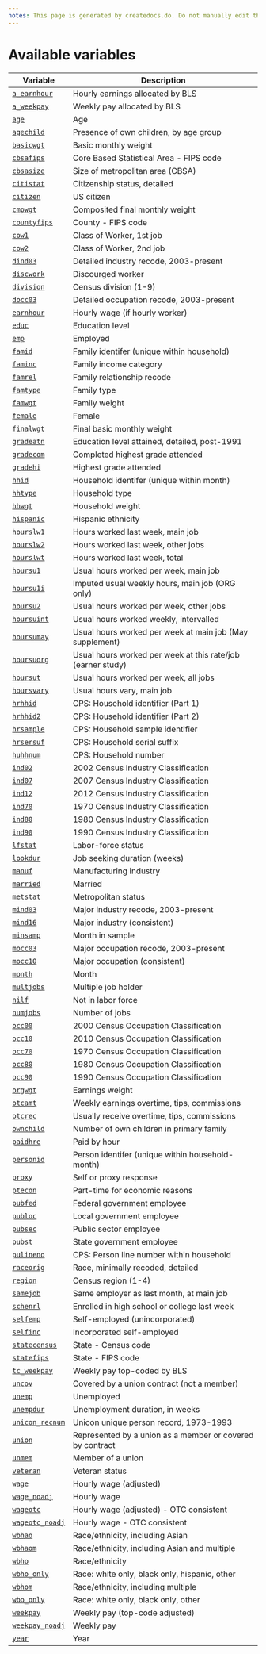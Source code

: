 ```yaml
---
notes: This page is generated by createdocs.do. Do not manually edit this page.
---
```


# Available variables

Variable | Description
---------|------------
[`a_earnhour`](income/a_earnhour.md) | Hourly earnings allocated by BLS
[`a_weekpay`](income/a_weekpay.md) | Weekly pay allocated by BLS
[`age`](demographics/age.md) | Age
[`agechild`](demographics/agechild.md) | Presence of own children, by age group
[`basicwgt`](weights/basicwgt.md) | Basic monthly weight
[`cbsafips`](geography/cbsafips.md) | Core Based Statistical Area - FIPS code
[`cbsasize`](geography/cbsasize.md) | Size of metropolitan area (CBSA)
[`citistat`](demographics/citistat.md) | Citizenship status, detailed
[`citizen`](demographics/citizen.md) | US citizen
[`cmpwgt`](weights/cmpwgt.md) | Composited final monthly weight
[`countyfips`](geography/countyfips.md) | County - FIPS code
[`cow1`](employment/cow1.md) | Class of Worker, 1st job
[`cow2`](employment/cow2.md) | Class of Worker, 2nd job
[`dind03`](indocc/dind03.md) | Detailed industry recode, 2003-present
[`discwork`](employment/discwork.md) | Discourged worker
[`division`](geography/division.md) | Census division (1-9)
[`docc03`](indocc/docc03.md) | Detailed occupation recode, 2003-present
[`earnhour`](income/earnhour.md) | Hourly wage (if hourly worker)
[`educ`](education/educ.md) | Education level
[`emp`](employment/emp.md) | Employed
[`famid`](id/famid.md) | Family identifer (unique within household)
[`faminc`](income/faminc.md) | Family income category
[`famrel`](demographics/famrel.md) | Family relationship recode
[`famtype`](id/famtype.md) | Family type
[`famwgt`](weights/famwgt.md) | Family weight
[`female`](demographics/female.md) | Female
[`finalwgt`](weights/finalwgt.md) | Final basic monthly weight
[`gradeatn`](education/gradeatn.md) | Education level attained, detailed, post-1991
[`gradecom`](education/gradecom.md) | Completed highest grade attended
[`gradehi`](education/gradehi.md) | Highest grade attended
[`hhid`](id/hhid.md) | Household identifer (unique within month)
[`hhtype`](id/hhtype.md) | Household type
[`hhwgt`](weights/hhwgt.md) | Household weight
[`hispanic`](demographics/hispanic.md) | Hispanic ethnicity
[`hourslw1`](hours/hourslw1.md) | Hours worked last week, main job
[`hourslw2`](hours/hourslw2.md) | Hours worked last week, other jobs
[`hourslwt`](hours/hourslwt.md) | Hours worked last week, total
[`hoursu1`](hours/hoursu1.md) | Usual hours worked per week, main job
[`hoursu1i`](hours/hoursu1i.md) | Imputed usual weekly hours, main job (ORG only)
[`hoursu2`](hours/hoursu2.md) | Usual hours worked per week, other jobs
[`hoursuint`](hours/hoursuint.md) | Usual hours worked weekly, intervalled
[`hoursumay`](hours/hoursumay.md) | Usual hours worked per week at main job (May supplement)
[`hoursuorg`](hours/hoursuorg.md) | Usual hours worked per week at this rate/job (earner study)
[`hoursut`](hours/hoursut.md) | Usual hours worked per week, all jobs
[`hoursvary`](hours/hoursvary.md) | Usual hours vary, main job
[`hrhhid`](id/hrhhid.md) | CPS: Household identifier (Part 1)
[`hrhhid2`](id/hrhhid2.md) | CPS: Household identifier (Part 2)
[`hrsample`](id/hrsample.md) | CPS: Household sample identifier
[`hrsersuf`](id/hrsersuf.md) | CPS: Household serial suffix
[`huhhnum`](id/huhhnum.md) | CPS: Household number
[`ind02`](indocc/ind02.md) | 2002 Census Industry Classification
[`ind07`](indocc/ind07.md) | 2007 Census Industry Classification
[`ind12`](indocc/ind12.md) | 2012 Census Industry Classification
[`ind70`](indocc/ind70.md) | 1970 Census Industry Classification
[`ind80`](indocc/ind80.md) | 1980 Census Industry Classification
[`ind90`](indocc/ind90.md) | 1990 Census Industry Classification
[`lfstat`](employment/lfstat.md) | Labor-force status
[`lookdur`](employment/lookdur.md) | Job seeking duration (weeks)
[`manuf`](indocc/manuf.md) | Manufacturing industry
[`married`](demographics/married.md) | Married
[`metstat`](geography/metstat.md) | Metropolitan status
[`mind03`](indocc/mind03.md) | Major industry recode, 2003-present
[`mind16`](indocc/mind16.md) | Major industry (consistent)
[`minsamp`](id/minsamp.md) | Month in sample
[`mocc03`](indocc/mocc03.md) | Major occupation recode, 2003-present
[`mocc10`](indocc/mocc10.md) | Major occupation (consistent)
[`month`](id/month.md) | Month
[`multjobs`](employment/multjobs.md) | Multiple job holder
[`nilf`](employment/nilf.md) | Not in labor force
[`numjobs`](employment/numjobs.md) | Number of jobs
[`occ00`](indocc/occ00.md) | 2000 Census Occupation Classification
[`occ10`](indocc/occ10.md) | 2010 Census Occupation Classification
[`occ70`](indocc/occ70.md) | 1970 Census Occupation Classification
[`occ80`](indocc/occ80.md) | 1980 Census Occupation Classification
[`occ90`](indocc/occ90.md) | 1990 Census Occupation Classification
[`orgwgt`](weights/orgwgt.md) | Earnings weight
[`otcamt`](income/otcamt.md) | Weekly earnings overtime, tips, commissions
[`otcrec`](income/otcrec.md) | Usually receive overtime, tips, commissions
[`ownchild`](demographics/ownchild.md) | Number of own children in primary family
[`paidhre`](income/paidhre.md) | Paid by hour
[`personid`](id/personid.md) | Person identifer (unique within household-month)
[`proxy`](id/proxy.md) | Self or proxy response
[`ptecon`](hours/ptecon.md) | Part-time for economic reasons
[`pubfed`](employment/pubfed.md) | Federal government employee
[`publoc`](employment/publoc.md) | Local government employee
[`pubsec`](employment/pubsec.md) | Public sector employee
[`pubst`](employment/pubst.md) | State government employee
[`pulineno`](id/pulineno.md) | CPS: Person line number within household
[`raceorig`](demographics/raceorig.md) | Race, minimally recoded, detailed
[`region`](geography/region.md) | Census region (1-4)
[`samejob`](employment/samejob.md) | Same employer as last month, at main job
[`schenrl`](education/schenrl.md) | Enrolled in high school or college last week
[`selfemp`](employment/selfemp.md) | Self-employed (unincorporated)
[`selfinc`](employment/selfinc.md) | Incorporated self-employed
[`statecensus`](geography/statecensus.md) | State - Census code
[`statefips`](geography/statefips.md) | State - FIPS code
[`tc_weekpay`](income/tc_weekpay.md) | Weekly pay top-coded by BLS
[`uncov`](employment/uncov.md) | Covered by a union contract (not a member)
[`unemp`](employment/unemp.md) | Unemployed
[`unempdur`](employment/unempdur.md) | Unemployment duration, in weeks
[`unicon_recnum`](id/unicon_recnum.md) | Unicon unique person record, 1973-1993
[`union`](employment/union.md) | Represented by a union as a member or covered by contract
[`unmem`](employment/unmem.md) | Member of a union
[`veteran`](demographics/veteran.md) | Veteran status
[`wage`](income/wage.md) | Hourly wage (adjusted)
[`wage_noadj`](income/wage_noadj.md) | Hourly wage
[`wageotc`](income/wageotc.md) | Hourly wage (adjusted) - OTC consistent
[`wageotc_noadj`](income/wageotc_noadj.md) | Hourly wage - OTC consistent
[`wbhao`](demographics/wbhao.md) | Race/ethnicity, including Asian
[`wbhaom`](demographics/wbhaom.md) | Race/ethnicity, including Asian and multiple
[`wbho`](demographics/wbho.md) | Race/ethnicity
[`wbho_only`](demographics/wbho_only.md) | Race: white only, black only, hispanic, other
[`wbhom`](demographics/wbhom.md) | Race/ethnicity, including multiple
[`wbo_only`](demographics/wbo_only.md) | Race: white only, black only, other
[`weekpay`](income/weekpay.md) | Weekly pay (top-code adjusted)
[`weekpay_noadj`](income/weekpay_noadj.md) | Weekly pay
[`year`](id/year.md) | Year

